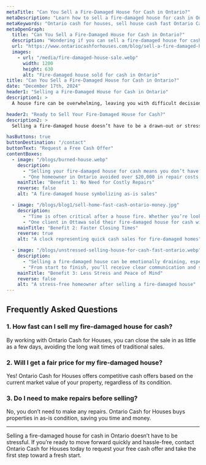 ```yaml
---
metaTitle: "Can You Sell a Fire-Damaged House for Cash in Ontario?"
metaDescription: "Learn how to sell a fire-damaged house for cash in Ontario. Discover how Ontario Cash for Houses can help you sell quickly and hassle-free, even after fire damage."
metaKeywords: "Ontario cash for houses, sell house cash fast Ontario Canada, fire-damaged house sale, sell house with fire damage, cash buyer Ontario"
metaOpenGraph:
  title: "Can You Sell a Fire-Damaged House for Cash in Ontario?"
  description: "Wondering if you can sell a fire-damaged house for cash in Ontario? Find out how Ontario Cash for Houses makes it easy to sell your house quickly and as-is, even with fire damage."
  url: "https://www.ontariocashforhouses.com/blog/sell-a-fire-damaged-house-for-cash-fast-ontario"
  images:
    - url: "/media/fire-damaged-house-sale.webp"
      width: 1200
      height: 630
      alt: "Fire-damaged house sold for cash in Ontario"
title: "Can You Sell a Fire-Damaged House for Cash in Ontario?"
date: "December 17th, 2024"
header1: "Selling a Fire-Damaged House for Cash in Ontario"
description1: >
  A house fire can be overwhelming, leaving you with difficult decisions about what to do next. If you own a fire-damaged house in Ontario, you may think selling is complicated or expensive, but it doesn’t have to be. By choosing to sell for cash, you can avoid costly repairs, eliminate lengthy waiting periods, and enjoy a hassle-free process. Ontario Cash for Houses specializes in buying properties in any condition, including those affected by fire, making it easier for you to move forward. In this blog, we’ll explore the key benefits of selling your fire-damaged home for cash, from avoiding repairs to saving time and reducing stress.

header2: "Ready to Sell Your Fire-Damaged House for Cash?"
description2: >
  Selling a fire-damaged house doesn’t have to be a drawn-out or stressful process. With Ontario Cash for Houses, you can skip the hassle of costly repairs, avoid months of waiting, and sell your house as-is for cash. Whether you're looking for speed, convenience, or peace of mind, our streamlined process ensures a smooth and hassle-free experience. If you're ready to move forward and sell your fire-damaged house quickly, Ontario Cash for Houses is here to help you every step of the way.

hasButtons: true
buttonDestination: "/contact"
buttonText: "Request a Free Cash Offer"
contentBoxes:
  - image: "/blogs/burned-house.webp"
    description:
      - "Selling your fire-damaged house for cash means you don’t have to worry about expensive repairs or renovations. Ontario Cash for Houses purchases homes in their current condition, saving you thousands of dollars and weeks or even months of work."
      - "One homeowner in Ontario avoided over $20,000 in repair costs by selling their fire-damaged house as-is to Ontario Cash for Houses and closed the deal in under two weeks. You can skip the hassle and sell your property quickly without lifting a finger to fix it."
    mainTitle: "Benefit 1: No Need for Costly Repairs"
    reverse: false
    alt: "A fire-damaged house symbolizing as-is sales"

  - image: "/blogs/blog1/sell-home-fast-cash-ontario-money.jpg"
    description:
      - "Time is often critical after a house fire. Whether you’re looking to relocate or simply need cash fast, Ontario Cash for Houses can help you close your sale quickly. Instead of waiting months for a traditional buyer, you could have cash in hand in as little as 10 days."
      - "One client in Ottawa sold their fire-damaged house for cash with no delays or complications. This quick turnaround gave them the financial freedom to start fresh and move forward with their lives. A faster sale means less waiting and more time to focus on your future."
    mainTitle: "Benefit 2: Faster Closing Times"
    reverse: true
    alt: "A clock representing quick cash sales for fire-damaged homes"

  - image: "/blogs/unstressed-selling-house-for-cash-fast-ontario.webp"
    description:
      - "Selling a fire-damaged house can be emotionally draining, especially if you’re unsure of your next steps. Working with Ontario Cash for Houses ensures a simple and confidential process, letting you avoid the stress of traditional real estate transactions."
      - "From start to finish, you’ll receive clear communication and support to make the sale as smooth as possible. Plus, you can rest easy knowing that the process is handled with your convenience in mind. Experience peace of mind and financial relief when you sell your house for cash."
    mainTitle: "Benefit 3: Less Stress and Peace of Mind"
    reverse: false
    alt: "A stress-free homeowner after selling a fire-damaged house"
---
```


## **Frequently Asked Questions**

### **1. How fast can I sell my fire-damaged house for cash?**  
By working with Ontario Cash for Houses, you can close the sale in as little as a few days, avoiding the long wait times of traditional sales.

### **2. Will I get a fair price for my fire-damaged house?**  
Yes! Ontario Cash for Houses offers competitive cash offers based on the current market value of your property, regardless of its condition.

### **3. Do I need to make repairs before selling?**  
No, you don’t need to make any repairs. Ontario Cash for Houses buys properties in as-is condition, saving you time and money.

---

Selling a fire-damaged house for cash in Ontario doesn’t have to be stressful. If you’re ready to move forward quickly and hassle-free, contact Ontario Cash for Houses today to request your free cash offer and take the first step toward a fresh start.